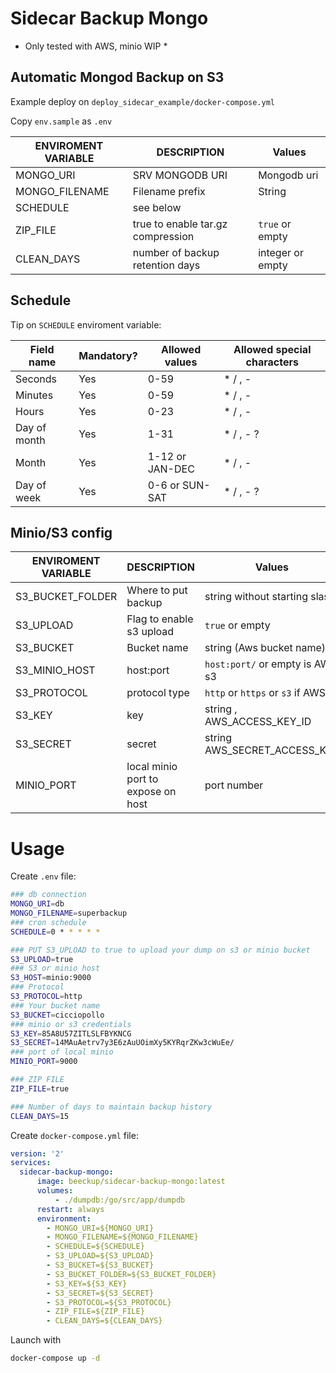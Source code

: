 # Sidecar Backup Mongo

* Only tested with AWS, minio WIP *

## Automatic Mongod Backup on S3

Example deploy on  ```deploy_sidecar_example/docker-compose.yml```

Copy `env.sample` as `.env`

ENVIROMENT VARIABLE   | DESCRIPTION | Values
----------   | ---------- | --------------  
MONGO_URI | SRV MONGODB URI | Mongodb uri
MONGO_FILENAME | Filename prefix | String
SCHEDULE | see below | 
ZIP_FILE | true to enable tar.gz compression | `true` or empty
CLEAN_DAYS | number of backup retention days | integer or empty

## Schedule

Tip on ```SCHEDULE``` enviroment variable:

Field name   | Mandatory? | Allowed values  | Allowed special characters
----------   | ---------- | --------------  | --------------------------
Seconds      | Yes        | 0-59            | * / , -
Minutes      | Yes        | 0-59            | * / , -
Hours        | Yes        | 0-23            | * / , -
Day of month | Yes        | 1-31            | * / , - ?
Month        | Yes        | 1-12 or JAN-DEC | * / , -
Day of week  | Yes        | 0-6 or SUN-SAT  | * / , - ?

## Minio/S3 config

ENVIROMENT VARIABLE   | DESCRIPTION | Values
----------   | ---------- | --------------  
S3_BUCKET_FOLDER | Where to put backup | string without starting slash |
S3_UPLOAD | Flag to enable s3 upload | `true` or empty
S3_BUCKET | Bucket name | string (Aws bucket name)
S3_MINIO_HOST | host:port | `host:port/` or empty is AWS s3
S3_PROTOCOL | protocol type | `http` or `https` or `s3` if AWS
S3_KEY | key | string , AWS_ACCESS_KEY_ID
S3_SECRET | secret | string AWS_SECRET_ACCESS_KEY
MINIO_PORT | local minio port to expose on host | port number

# Usage

Create `.env` file:

```bash
### db connection
MONGO_URI=db
MONGO_FILENAME=superbackup
### cron schedule
SCHEDULE=0 * * * * *

### PUT S3_UPLOAD to true to upload your dump on s3 or minio bucket
S3_UPLOAD=true
### S3 or minio host
S3_HOST=minio:9000
### Protocol
S3_PROTOCOL=http
### Your bucket name
S3_BUCKET=cicciopollo
### minio or s3 credentials
S3_KEY=85A8U57ZITLSLFBYKNCG
S3_SECRET=14MAuAetrv7y3E6zAuUOimXy5KYRqrZKw3cWuEe/
### port of local minio
MINIO_PORT=9000

### ZIP FILE
ZIP_FILE=true

### Number of days to maintain backup history
CLEAN_DAYS=15

```

Create `docker-compose.yml` file:

```yml
version: '2'
services:
  sidecar-backup-mongo:
      image: beeckup/sidecar-backup-mongo:latest
      volumes:
          - ./dumpdb:/go/src/app/dumpdb
      restart: always
      environment:
        - MONGO_URI=${MONGO_URI}
        - MONGO_FILENAME=${MONGO_FILENAME}
        - SCHEDULE=${SCHEDULE}
        - S3_UPLOAD=${S3_UPLOAD}
        - S3_BUCKET=${S3_BUCKET}
        - S3_BUCKET_FOLDER=${S3_BUCKET_FOLDER}
        - S3_KEY=${S3_KEY}
        - S3_SECRET=${S3_SECRET}
        - S3_PROTOCOL=${S3_PROTOCOL}
        - ZIP_FILE=${ZIP_FILE}
        - CLEAN_DAYS=${CLEAN_DAYS}
```

Launch with

```bash
docker-compose up -d
```
